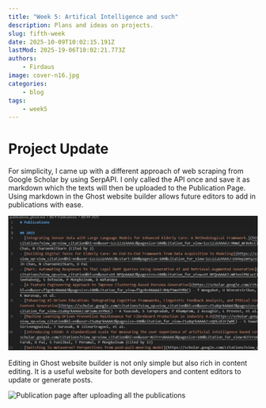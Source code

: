 ```yaml
---
title: "Week 5: Artifical Intelligence and such"
description: Plans and ideas on projects.
slug: fifth-week
date: 2025-10-09T10:02:15.191Z
lastMod: 2025-19-06T10:02:21.773Z
authors:
    - Firdaus
image: cover-n16.jpg
categories:
    - blog
tags: 
    - week5
---
```


# Project Update

For simplicity, I came up with a different approach of web scraping from Google Scholar by using SerpAPI. I only called the API once and save it as markdown which the texts will then be uploaded to the Publication Page. Using markdown in the Ghost website builder allows future editors to add in publications with ease.

![Publications before uploading to ghost website](md_pubs.jpg)

Editing in Ghost website builder is not only simple but also rich in content editing. It is a useful website for both developers and content editors to update or generate posts. 

![Publication page after uploading all the publications](ic2_pubs.jpg)